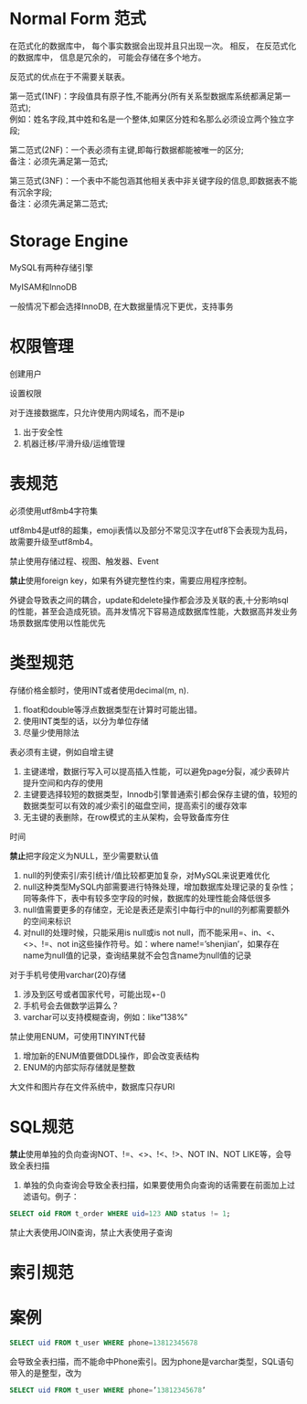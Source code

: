 # Normal Form 范式

在范式化的数据库中， 每个事实数据会出现并且只出现一次。 相反， 在反范式化的数据库中， 信息是冗余的， 可能会存储在多个地方。

反范式的优点在于不需要关联表。

第一范式\(1NF\)：字段值具有原子性,不能再分\(所有关系型数据库系统都满足第一范式\);  
 例如：姓名字段,其中姓和名是一个整体,如果区分姓和名那么必须设立两个独立字段;

第二范式\(2NF\)：一个表必须有主键,即每行数据都能被唯一的区分;  
 备注：必须先满足第一范式;

第三范式\(3NF\)：一个表中不能包涵其他相关表中非关键字段的信息,即数据表不能有沉余字段;  
 备注：必须先满足第二范式;

# Storage Engine

MySQL有两种存储引擎

MyISAM和InnoDB

一般情况下都会选择InnoDB, 在大数据量情况下更优，支持事务

# 权限管理

创建用户

设置权限

对于连接数据库，只允许使用内网域名，而不是ip

1. 出于安全性
2. 机器迁移/平滑升级/运维管理

# 表规范

必须使用utf8mb4字符集

utf8mb4是utf8的超集，emoji表情以及部分不常见汉字在utf8下会表现为乱码，故需要升级至utf8mb4。

禁止使用存储过程、视图、触发器、Event

**禁止**使用foreign key，如果有外键完整性约束，需要应用程序控制。

外键会导致表之间的耦合，update和delete操作都会涉及关联的表,十分影响sql 的性能，甚至会造成死锁。高并发情况下容易造成数据库性能，大数据高并发业务场景数据库使用以性能优先

# 类型规范

存储价格金额时，使用INT或者使用decimal\(m, n\).

1. float和double等浮点数据类型在计算时可能出错。
2. 使用INT类型的话，以分为单位存储
3. 尽量少使用除法

表必须有主键，例如自增主键

1. 主键递增，数据行写入可以提高插入性能，可以避免page分裂，减少表碎片提升空间和内存的使用
2. 主键要选择较短的数据类型，Innodb引擎普通索引都会保存主键的值，较短的数据类型可以有效的减少索引的磁盘空间，提高索引的缓存效率
3. 无主键的表删除，在row模式的主从架构，会导致备库夯住

时间

**禁止**把字段定义为NULL，至少需要默认值

1. null的列使索引/索引统计/值比较都更加复杂，对MySQL来说更难优化
2. null这种类型MySQL内部需要进行特殊处理，增加数据库处理记录的复杂性；同等条件下，表中有较多空字段的时候，数据库的处理性能会降低很多
3. null值需要更多的存储空，无论是表还是索引中每行中的null的列都需要额外的空间来标识
4. 对null的处理时候，只能采用is null或is not null，而不能采用=、in、&lt;、&lt;&gt;、!=、not in这些操作符号。如：where name!=’shenjian’，如果存在name为null值的记录，查询结果就不会包含name为null值的记录

对于手机号使用varchar\(20\)存储

1. 涉及到区号或者国家代号，可能出现+-\(\)
2. 手机号会去做数学运算么？
3. varchar可以支持模糊查询，例如：like“138%”

禁止使用ENUM，可使用TINYINT代替

1. 增加新的ENUM值要做DDL操作，即会改变表结构
2. ENUM的内部实际存储就是整数

大文件和图片存在文件系统中，数据库只存URI

# SQL规范

**禁止**使用单独的负向查询NOT、!=、&lt;&gt;、!&lt;、!&gt;、NOT IN、NOT LIKE等，会导致全表扫描

1. 单独的负向查询会导致全表扫描，如果要使用负向查询的话需要在前面加上过滤语句。例子：

```sql
SELECT oid FROM t_order WHERE uid=123 AND status != 1;
```

禁止大表使用JOIN查询，禁止大表使用子查询

# 索引规范

# 案例

```sql
SELECT uid FROM t_user WHERE phone=13812345678
```

会导致全表扫描，而不能命中Phone索引。因为phone是varchar类型，SQL语句带入的是整型，改为

```sql
SELECT uid FROM t_user WHERE phone=’13812345678’
```



